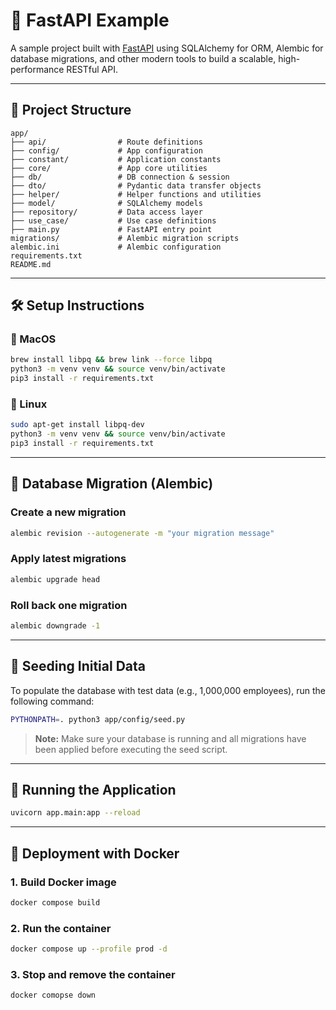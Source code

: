 # 🚀 FastAPI Example

A sample project built with [FastAPI](https://fastapi.tiangolo.com/) using SQLAlchemy for ORM, Alembic for database
migrations, and other modern tools to build a scalable, high-performance RESTful API.

---

## 📁 Project Structure

```
app/
├── api/                # Route definitions
├── config/             # App configuration
├── constant/           # Application constants
├── core/               # App core utilities
├── db/                 # DB connection & session
├── dto/                # Pydantic data transfer objects
├── helper/             # Helper functions and utilities
├── model/              # SQLAlchemy models
├── repository/         # Data access layer
├── use_case/           # Use case definitions
├── main.py             # FastAPI entry point
migrations/             # Alembic migration scripts
alembic.ini             # Alembic configuration
requirements.txt
README.md
```

---

## 🛠️ Setup Instructions

### 🍎 MacOS

```bash
brew install libpq && brew link --force libpq
python3 -m venv venv && source venv/bin/activate
pip3 install -r requirements.txt
```

### 🐧 Linux

```bash
sudo apt-get install libpq-dev
python3 -m venv venv && source venv/bin/activate
pip3 install -r requirements.txt
```

---

## 🧬 Database Migration (Alembic)

### Create a new migration

```bash
alembic revision --autogenerate -m "your migration message"
```

### Apply latest migrations

```bash
alembic upgrade head
```

### Roll back one migration

```bash
alembic downgrade -1
```

---

## 🌱 Seeding Initial Data

To populate the database with test data (e.g., 1,000,000 employees), run the following command:

```bash
PYTHONPATH=. python3 app/config/seed.py
```

> **Note:** Make sure your database
> is running and all migrations have been applied before executing the seed script.

---

## 🚀 Running the Application

```bash
uvicorn app.main:app --reload
```

---

## 🐳 Deployment with Docker

### 1. Build Docker image

```bash
docker compose build
```

### 2. Run the container

```bash
docker compose up --profile prod -d
```

### 3. Stop and remove the container

```bash
docker comopse down
```
